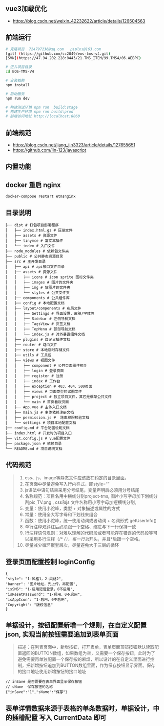 

## vue3加载优化
- https://blog.csdn.net/weixin_42232622/article/details/126504563

## 前端运行

```bash
# 克隆项目  724797236@qq.com   piplns@163.com
[git] (https://github.com/cc2049/eos-tms-v4.git)
[SVN](https://47.94.202.228:8443/21.TMS_ITEM/99.TMS4/06.WEBPC)

# 进入项目目录
cd EOS-TMS-V4

# 安装依赖
npm install

# 启动服务
npm run dev

# 构建测试环境 npm run  build:stage
# 构建生产环境 npm run build:prod
# 前端访问地址 http://localhost:8060
```

## 前端规范
- https://blog.csdn.net/jiang_jin3323/article/details/127655651
- https://github.com/lin-123/javascript

## 内置功能


## docker 重启 nginx

```
docker-compose restart etmsnginx
```




 ## 目录说明
  ```
 ├── dist # 打包项目部署程序
 │   ├── index.html.gz # 压缩文件
 │   ├── assets # 资源文件
 │   ├── tinymce # 富文本插件
 │   └── index # 入口文件
 ├── node_modules # 依赖包文件夹
 ├── public # 公共静态资源目录
 ├── src # 主开发目录
 │   ├── api # api接口文件目录
 │   ├── assets # 资源文件
 │   │   ├── icons # icon sprite 图标文件夹
 │   │   ├── images # 图片的文件夹
 │   │   ├── img # 放图片的文件夹
 │   │   └── styles # 公共文件夹
 │   ├── components # 公共组件库
 │   ├── config # 本地配置文档
 │   ├── layout/components # 布局文件
 │   │   ├── Settings # 界面设置，皮肤/字体等
 │   │   ├── Sidebar # 左侧导航文档
 │   │   ├── TagsView # 页签文档
 │   │   ├── TopMenu # 顶部导航文档
 │   │   └── index.js # 对外暴露组件文档
 │   ├── plugins # 自定义插件文档
 │   ├── router # 路由文件
 │   ├── store # 本地临时存储文件
 │   ├── utils # 工具包
 │   ├── views # 视图文件
 │   │   ├── component # 公共页面组件相关
 │   │   ├── login # 登录页面
 │   │   ├── register # 注册
 │   │   ├── index # 工作台
 │   │   ├── exception # 403、404、500页面
 │   │   ├── views # 页面类型的试图文件
 │   │   ├── project # 独立项目文件，其它是框架公共文件
 │   │   └── main # 首页看板页面
 │   ├── App.vue # 主体入口文档
 │   ├── main.js # 主体依赖注册文档
 │   ├── permission.js #  路由权限校验文档
 │   └── settings # 项目本地配置文档 
 ├── config.md # 平台配置说明文档
 ├── index.html # 开发时的项目入口
 ├── vit.config.js # vue配置文件
 ├── package.json # 依赖目录
 └── README.md # 项目说明文档
 
 ```

 ## 代码规范
  > 1. css、js、image等静态文件应该放在约定的目录里面。
  > 2. 在页面中尽量避免写入行内样式，即style=“”
  > 3. js语法中语句结束采用分号结尾，变量声明后必须用分号结尾
  > 4. 名称规范：项目名用中横线分割project-tms, 图片小写字母加下划线分割pic_TV.png , css和js 文件名称用小写字母加短横线分割，
  > 5. 变量：使用小驼峰，类型 + 对象描述或属性的方式
  > 6. 常量：使用全大写字母和下划线来组合
  > 7. 函数：使用小驼峰，统一使用动词或者动词 + 名词形式 getUserInfo()  
  > 8. 单行注释双斜杠后必须跟一个空格、缩进与下一行保持一致
  > 9. 行注释语句规则：对难以理解的代码段或者可能存在错误的代码段等可以采用多行注释（/* */），每一行以*开头，并且*后跟一个空格。
  > 10. 尽量减少循环嵌套层次，尽量避免大于三层的循环


  ## 登录页面配置控制 loginConfig

  ```
{
"style": "1-风格1，2-风格2",
"banner": "图片地址，先上传，再配置",
"isSMS": "1-启用短信登录，0不启用",
"isResetPassword": "1-启用，0不启用",
"isAppIcon": "1-启用，0不启用",
"Copyright": "版权信息"
}
  ```

  ## 单据设计，按钮配置新增一个规则，在自定义配置json, 实现当前按钮需要追加到表单页面

  >  描述：在列表页面中，新增按钮，打开表单，表单页面顶部按钮默认读取配置返回的BUTTON数组，如果数组为空，又需要一个保存按钮，此时为了避免需要再单独配置一个保存按的麻烦，所以设计的在自定义里面进行控制，把新增按钮追加到BUTTON数组里面，作为保存按钮显示界面。保存的接口地址使用新增按钮的接口地址

  ```
// inSave 是否需要在表单界面显示保存按钮
// sName  保存按钮的名称
{"inSave":"1","sName":"保存"}

  ```

## 表单详情数据来源于表格的单条数据时，单据设计，中的插槽配置 写入  CurrentData 即可

